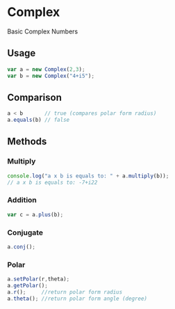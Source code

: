 # Complex
Basic Complex Numbers


## Usage
```javascript
var a = new Complex(2,3);
var b = new Complex("4+i5");
```

## Comparison
```javascript
a < b       // true (compares polar form radius)
a.equals(b) // false
```

## Methods

### Multiply
```javascript
console.log("a x b is equals to: " + a.multiply(b));
// a x b is equals to: -7+i22
```

### Addition
```javascript
var c = a.plus(b);
```

### Conjugate
```javascript
a.conj();
```

### Polar
```javascript
a.setPolar(r,theta);
a.getPolar();
a.r();     //return polar form radius
a.theta(); //return polar form angle (degree)
```
